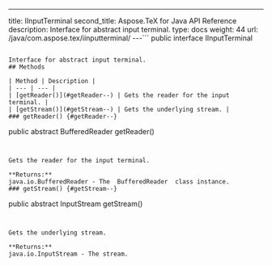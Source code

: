 ---
title: IInputTerminal
second_title: Aspose.TeX for Java API Reference
description: Interface for abstract input terminal.
type: docs
weight: 44
url: /java/com.aspose.tex/iinputterminal/
---```
public interface IInputTerminal
```

Interface for abstract input terminal.
## Methods

| Method | Description |
| --- | --- |
| [getReader()](#getReader--) | Gets the reader for the input terminal. |
| [getStream()](#getStream--) | Gets the underlying stream. |
### getReader() {#getReader--}
```
public abstract BufferedReader getReader()
```


Gets the reader for the input terminal.

**Returns:**
java.io.BufferedReader - The  BufferedReader  class instance.
### getStream() {#getStream--}
```
public abstract InputStream getStream()
```


Gets the underlying stream.

**Returns:**
java.io.InputStream - The stream.
